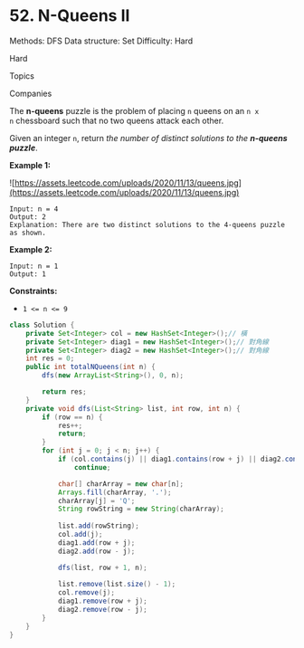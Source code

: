 # 52. N-Queens II

Methods: DFS
Data structure: Set
Difficulty: Hard

Hard

Topics

Companies

The **n-queens** puzzle is the problem of placing `n` queens on an `n x n` chessboard such that no two queens attack each other.

Given an integer `n`, return *the number of distinct solutions to the **n-queens puzzle***.

**Example 1:**

![https://assets.leetcode.com/uploads/2020/11/13/queens.jpg](https://assets.leetcode.com/uploads/2020/11/13/queens.jpg)

```
Input: n = 4
Output: 2
Explanation: There are two distinct solutions to the 4-queens puzzle as shown.

```

**Example 2:**

```
Input: n = 1
Output: 1

```

**Constraints:**

- `1 <= n <= 9`

```java
class Solution {
    private Set<Integer> col = new HashSet<Integer>();// 橫
    private Set<Integer> diag1 = new HashSet<Integer>();// 對角線
    private Set<Integer> diag2 = new HashSet<Integer>();// 對角線
    int res = 0;
    public int totalNQueens(int n) {
        dfs(new ArrayList<String>(), 0, n);

        return res;
    }
    private void dfs(List<String> list, int row, int n) {
        if (row == n) {
            res++;
            return;
        }
        for (int j = 0; j < n; j++) {
            if (col.contains(j) || diag1.contains(row + j) || diag2.contains(row - j))
                continue;

            char[] charArray = new char[n];
            Arrays.fill(charArray, '.');
            charArray[j] = 'Q';
            String rowString = new String(charArray);
           
            list.add(rowString);
            col.add(j);
            diag1.add(row + j);
            diag2.add(row - j);

            dfs(list, row + 1, n);
          
            list.remove(list.size() - 1);
            col.remove(j);
            diag1.remove(row + j);
            diag2.remove(row - j);
        }
    }
}
```